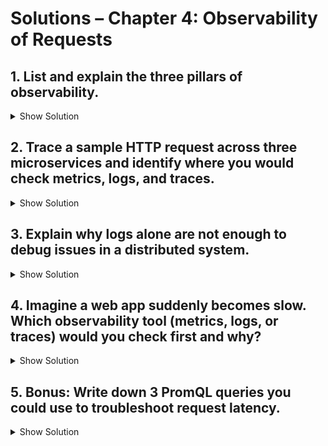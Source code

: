 # Solutions – Chapter 4: Observability of Requests

## 1. List and explain the **three pillars of observability**.

<details>
<summary>Show Solution</summary>

1. **Metrics**: Numeric data over time, like request rate, latency, and error rate. Useful for monitoring trends and triggering alerts.  
2. **Logs**: Text records of events, errors, or transactions. Useful for detailed investigation and debugging.  
3. **Traces**: End-to-end view of requests as they flow through multiple services. Useful for pinpointing latency and bottlenecks in distributed systems.  
</details>

## 2. Trace a sample HTTP request across **three microservices** and identify where you would check metrics, logs, and traces.

<details>
<summary>Show Solution</summary>

- **Scenario:** User requests `/checkout` in an e-commerce app.  
  - **Microservice A:** API Gateway → Check **metrics** (request rate, latency)  
  - **Microservice B:** Payment Service → Check **traces** to see request flow and latency  
  - **Microservice C:** Database Service → Check **logs** for query errors or timeouts  

**Explanation:** Metrics give the overall health, traces show the journey of the request, and logs provide the detailed context for failures.
</details>

## 3. Explain why logs alone are not enough to debug issues in a distributed system.

<details>
<summary>Show Solution</summary>

- Logs are **local** to each service and can be overwhelming in large systems.  
- They don’t show the **end-to-end request flow**, making it hard to correlate events across services.  
- Traces and metrics are needed to understand request latency, identify bottlenecks, and provide a holistic view of system health.  
</details>

## 4. Imagine a web app suddenly becomes slow. Which observability tool (metrics, logs, or traces) would you check first and why?

<details>
<summary>Show Solution</summary>

- **First check:** **Metrics**  
  - Reason: Metrics provide a quick overview of which service is slow (e.g., increased latency or error rate).  
- **Next:** **Traces**  
  - Identify where in the request flow the slowdown occurs (e.g., API gateway, microservice, database).  
- **Finally:** **Logs**  
  - Examine specific error messages or exceptions causing the delay.  
</details>

## 5. Bonus: Write down 3 PromQL queries you could use to troubleshoot request latency.

<details>
<summary>Show Solution</summary>

1. **Average response time per endpoint**:
```

avg(http\_request\_duration\_seconds\_bucket) by (handler)

```

2. **95th percentile latency for all requests**:  
```

histogram\_quantile(0.95, sum(rate(http\_request\_duration\_seconds\_bucket\[5m])) by (le))

```

3. **Request error rate**:  
```

sum(rate(http\_requests\_total{status=\~"5.."}\[5m])) / sum(rate(http\_requests\_total\[5m]))

```
</details>